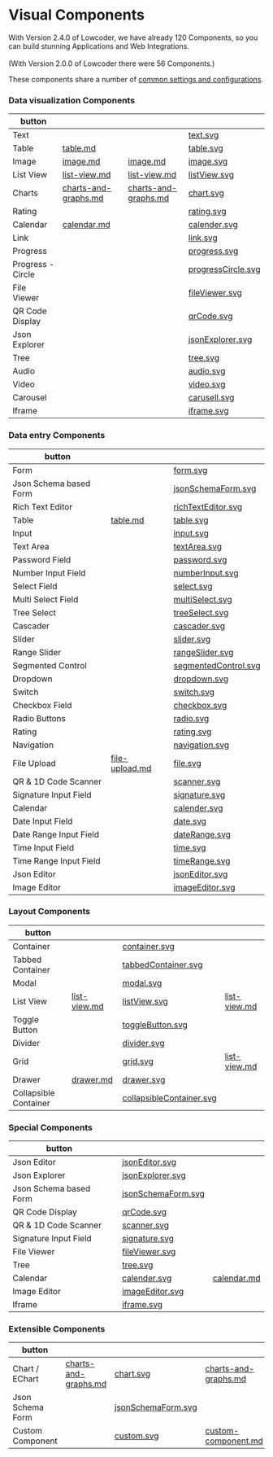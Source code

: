 # Visual Components

With Version 2.4.0 of Lowcoder, we have already 120 Components, so you can build stunning Applications and Web Integrations.\
\
(With Version 2.0.0 of Lowcoder there were 56 Components.)

These components share a number of [common settings and configurations](common-component-settings.md).

### Data visualization Components

<table data-column-title-hidden data-view="cards" data-full-width="false"><thead><tr><th>button</th><th data-hidden data-card-target data-type="content-ref"></th><th data-hidden data-type="content-ref"></th><th data-hidden data-card-cover data-type="files"></th></tr></thead><tbody><tr><td>Text</td><td></td><td></td><td><a href="../../../.gitbook/assets/text.svg">text.svg</a></td></tr><tr><td>Table</td><td><a href="table.md">table.md</a></td><td></td><td><a href="../../../.gitbook/assets/table.svg">table.svg</a></td></tr><tr><td>Image</td><td><a href="image.md">image.md</a></td><td><a href="image.md">image.md</a></td><td><a href="../../../.gitbook/assets/image.svg">image.svg</a></td></tr><tr><td>List View</td><td><a href="list-view.md">list-view.md</a></td><td><a href="list-view.md">list-view.md</a></td><td><a href="../../../.gitbook/assets/listView.svg">listView.svg</a></td></tr><tr><td>Charts</td><td><a href="charts-and-graphs.md">charts-and-graphs.md</a></td><td><a href="charts-and-graphs.md">charts-and-graphs.md</a></td><td><a href="../../../.gitbook/assets/chart.svg">chart.svg</a></td></tr><tr><td>Rating</td><td></td><td></td><td><a href="../../../.gitbook/assets/rating.svg">rating.svg</a></td></tr><tr><td>Calendar</td><td><a href="calendar.md">calendar.md</a></td><td></td><td><a href="../../../.gitbook/assets/calender.svg">calender.svg</a></td></tr><tr><td>Link</td><td></td><td></td><td><a href="../../../.gitbook/assets/link.svg">link.svg</a></td></tr><tr><td>Progress</td><td></td><td></td><td><a href="../../../.gitbook/assets/progress.svg">progress.svg</a></td></tr><tr><td>Progress - Circle</td><td></td><td></td><td><a href="../../../.gitbook/assets/progressCircle.svg">progressCircle.svg</a></td></tr><tr><td>File Viewer</td><td></td><td></td><td><a href="../../../.gitbook/assets/fileViewer.svg">fileViewer.svg</a></td></tr><tr><td>QR Code Display</td><td></td><td></td><td><a href="../../../.gitbook/assets/qrCode.svg">qrCode.svg</a></td></tr><tr><td>Json Explorer</td><td></td><td></td><td><a href="../../../.gitbook/assets/jsonExplorer.svg">jsonExplorer.svg</a></td></tr><tr><td>Tree</td><td></td><td></td><td><a href="../../../.gitbook/assets/tree.svg">tree.svg</a></td></tr><tr><td>Audio</td><td></td><td></td><td><a href="../../../.gitbook/assets/audio.svg">audio.svg</a></td></tr><tr><td>Video</td><td></td><td></td><td><a href="../../../.gitbook/assets/video.svg">video.svg</a></td></tr><tr><td>Carousel</td><td></td><td></td><td><a href="../../../.gitbook/assets/carusell.svg">carusell.svg</a></td></tr><tr><td>Iframe</td><td></td><td></td><td><a href="../../../.gitbook/assets/iframe.svg">iframe.svg</a></td></tr></tbody></table>

### Data entry Components

<table data-column-title-hidden data-view="cards"><thead><tr><th>button</th><th data-hidden data-card-target data-type="content-ref"></th><th data-hidden data-card-cover data-type="files"></th></tr></thead><tbody><tr><td>Form</td><td></td><td><a href="../../../.gitbook/assets/form.svg">form.svg</a></td></tr><tr><td>Json Schema based Form</td><td></td><td><a href="../../../.gitbook/assets/jsonSchemaForm.svg">jsonSchemaForm.svg</a></td></tr><tr><td>Rich Text Editor</td><td></td><td><a href="../../../.gitbook/assets/richTextEditor.svg">richTextEditor.svg</a></td></tr><tr><td>Table</td><td><a href="table.md">table.md</a></td><td><a href="../../../.gitbook/assets/table.svg">table.svg</a></td></tr><tr><td>Input</td><td></td><td><a href="../../../.gitbook/assets/input.svg">input.svg</a></td></tr><tr><td>Text Area</td><td></td><td><a href="../../../.gitbook/assets/textArea.svg">textArea.svg</a></td></tr><tr><td>Password Field</td><td></td><td><a href="../../../.gitbook/assets/password.svg">password.svg</a></td></tr><tr><td>Number Input Field</td><td></td><td><a href="../../../.gitbook/assets/numberInput.svg">numberInput.svg</a></td></tr><tr><td>Select Field</td><td></td><td><a href="../../../.gitbook/assets/select.svg">select.svg</a></td></tr><tr><td>Multi Select Field</td><td></td><td><a href="../../../.gitbook/assets/multiSelect.svg">multiSelect.svg</a></td></tr><tr><td> Tree Select</td><td></td><td><a href="../../../.gitbook/assets/treeSelect.svg">treeSelect.svg</a></td></tr><tr><td>Cascader</td><td></td><td><a href="../../../.gitbook/assets/cascader.svg">cascader.svg</a></td></tr><tr><td>Slider</td><td></td><td><a href="../../../.gitbook/assets/slider.svg">slider.svg</a></td></tr><tr><td>Range Slider</td><td></td><td><a href="../../../.gitbook/assets/rangeSlider.svg">rangeSlider.svg</a></td></tr><tr><td>Segmented Control</td><td></td><td><a href="../../../.gitbook/assets/segmentedControl.svg">segmentedControl.svg</a></td></tr><tr><td>Dropdown</td><td></td><td><a href="../../../.gitbook/assets/dropdown.svg">dropdown.svg</a></td></tr><tr><td>Switch</td><td></td><td><a href="../../../.gitbook/assets/switch.svg">switch.svg</a></td></tr><tr><td>Checkbox Field</td><td></td><td><a href="../../../.gitbook/assets/checkbox.svg">checkbox.svg</a></td></tr><tr><td>Radio Buttons</td><td></td><td><a href="../../../.gitbook/assets/radio.svg">radio.svg</a></td></tr><tr><td>Rating</td><td></td><td><a href="../../../.gitbook/assets/rating.svg">rating.svg</a></td></tr><tr><td>Navigation</td><td></td><td><a href="../../../.gitbook/assets/navigation.svg">navigation.svg</a></td></tr><tr><td>File Upload</td><td><a href="file-upload.md">file-upload.md</a></td><td><a href="../../../.gitbook/assets/file.svg">file.svg</a></td></tr><tr><td>QR &#x26; 1D Code Scanner</td><td></td><td><a href="../../../.gitbook/assets/scanner.svg">scanner.svg</a></td></tr><tr><td>Signature Input Field</td><td></td><td><a href="../../../.gitbook/assets/signature.svg">signature.svg</a></td></tr><tr><td>Calendar</td><td></td><td><a href="../../../.gitbook/assets/calender.svg">calender.svg</a></td></tr><tr><td>Date Input Field</td><td></td><td><a href="../../../.gitbook/assets/date.svg">date.svg</a></td></tr><tr><td>Date Range Input Field</td><td></td><td><a href="../../../.gitbook/assets/dateRange.svg">dateRange.svg</a></td></tr><tr><td>Time Input Field</td><td></td><td><a href="../../../.gitbook/assets/time.svg">time.svg</a></td></tr><tr><td>Time Range Input Field</td><td></td><td><a href="../../../.gitbook/assets/timeRange.svg">timeRange.svg</a></td></tr><tr><td>Json Editor</td><td></td><td><a href="../../../.gitbook/assets/jsonEditor.svg">jsonEditor.svg</a></td></tr><tr><td>Image Editor</td><td></td><td><a href="../../../.gitbook/assets/imageEditor.svg">imageEditor.svg</a></td></tr></tbody></table>

### Layout Components

<table data-column-title-hidden data-view="cards"><thead><tr><th>button</th><th data-hidden data-type="content-ref"></th><th data-hidden data-card-cover data-type="files"></th><th data-hidden data-card-target data-type="content-ref"></th></tr></thead><tbody><tr><td>Container</td><td></td><td><a href="../../../.gitbook/assets/container.svg">container.svg</a></td><td></td></tr><tr><td>Tabbed Container</td><td></td><td><a href="../../../.gitbook/assets/tabbedContainer.svg">tabbedContainer.svg</a></td><td></td></tr><tr><td>Modal</td><td></td><td><a href="../../../.gitbook/assets/modal.svg">modal.svg</a></td><td></td></tr><tr><td>List View</td><td><a href="list-view.md">list-view.md</a></td><td><a href="../../../.gitbook/assets/listView.svg">listView.svg</a></td><td><a href="list-view.md">list-view.md</a></td></tr><tr><td>Toggle Button</td><td></td><td><a href="../../../.gitbook/assets/toggleButton.svg">toggleButton.svg</a></td><td></td></tr><tr><td>Divider</td><td></td><td><a href="../../../.gitbook/assets/divider.svg">divider.svg</a></td><td></td></tr><tr><td>Grid</td><td></td><td><a href="../../../.gitbook/assets/grid.svg">grid.svg</a></td><td><a href="list-view.md">list-view.md</a></td></tr><tr><td>Drawer</td><td><a href="drawer.md">drawer.md</a></td><td><a href="../../../.gitbook/assets/drawer.svg">drawer.svg</a></td><td></td></tr><tr><td>Collapsible Container</td><td></td><td><a href="../../../.gitbook/assets/collapsibleContainer.svg">collapsibleContainer.svg</a></td><td></td></tr></tbody></table>

### Special Components

<table data-column-title-hidden data-view="cards"><thead><tr><th>button</th><th data-hidden data-type="content-ref"></th><th data-hidden data-card-cover data-type="files"></th><th data-hidden data-card-target data-type="content-ref"></th></tr></thead><tbody><tr><td>Json Editor</td><td></td><td><a href="../../../.gitbook/assets/jsonEditor.svg">jsonEditor.svg</a></td><td></td></tr><tr><td>Json Explorer</td><td></td><td><a href="../../../.gitbook/assets/jsonExplorer.svg">jsonExplorer.svg</a></td><td></td></tr><tr><td>Json Schema based Form</td><td></td><td><a href="../../../.gitbook/assets/jsonSchemaForm.svg">jsonSchemaForm.svg</a></td><td></td></tr><tr><td>QR Code Display</td><td></td><td><a href="../../../.gitbook/assets/qrCode.svg">qrCode.svg</a></td><td></td></tr><tr><td>QR &#x26; 1D Code Scanner</td><td></td><td><a href="../../../.gitbook/assets/scanner.svg">scanner.svg</a></td><td></td></tr><tr><td>Signature Input Field</td><td></td><td><a href="../../../.gitbook/assets/signature.svg">signature.svg</a></td><td></td></tr><tr><td>File Viewer</td><td></td><td><a href="../../../.gitbook/assets/fileViewer.svg">fileViewer.svg</a></td><td></td></tr><tr><td>Tree</td><td></td><td><a href="../../../.gitbook/assets/tree.svg">tree.svg</a></td><td></td></tr><tr><td>Calendar</td><td></td><td><a href="../../../.gitbook/assets/calender.svg">calender.svg</a></td><td><a href="calendar.md">calendar.md</a></td></tr><tr><td>Image Editor</td><td></td><td><a href="../../../.gitbook/assets/imageEditor.svg">imageEditor.svg</a></td><td></td></tr><tr><td>Iframe</td><td></td><td><a href="../../../.gitbook/assets/iframe.svg">iframe.svg</a></td><td></td></tr></tbody></table>

### Extensible Components

<table data-column-title-hidden data-view="cards"><thead><tr><th>button</th><th data-hidden data-type="content-ref"></th><th data-hidden data-card-cover data-type="files"></th><th data-hidden data-card-target data-type="content-ref"></th></tr></thead><tbody><tr><td>Chart / EChart</td><td><a href="charts-and-graphs.md">charts-and-graphs.md</a></td><td><a href="../../../.gitbook/assets/chart.svg">chart.svg</a></td><td><a href="charts-and-graphs.md">charts-and-graphs.md</a></td></tr><tr><td>Json Schema Form</td><td></td><td><a href="../../../.gitbook/assets/jsonSchemaForm.svg">jsonSchemaForm.svg</a></td><td></td></tr><tr><td>Custom Component</td><td></td><td><a href="../../../.gitbook/assets/custom.svg">custom.svg</a></td><td><a href="../../../lowcoder-extension/custom-component.md">custom-component.md</a></td></tr></tbody></table>

